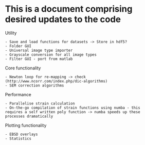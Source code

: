 # This is a document comprising desired updates to the code

Utility

    - Save and load functions for datasets -> Store in hdf5?
    - Folder GUI
    - Universal image type importer
    - Grayscale conversion for all image types
    - Filter GUI - port from matlab

Core functionality

    - Newton loop for re-mapping -> check (http://www.ncorr.com/index.php/dic-algorithms)
    - SEM correction algorithms

Performance

    - Parallelise strain calculation
    - On-the-go compilation of strain functions using numba - this requires a self written poly function -> numba speeds up these processes dramatically

Plotting functionality

    - EBSD overlays
    - Statistics